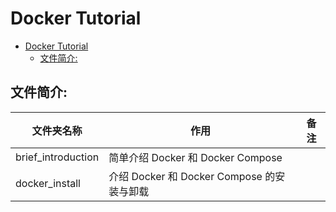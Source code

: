# Docker Tutorial

- [Docker Tutorial](#docker-tutorial)
  - [文件简介:](#文件简介)

## 文件简介:

| 文件夹名称                | 作用                                    | 备注                        |
|-------------------------|-----------------------------------------|-----------------------------|
| brief_introduction      | 简单介绍 Docker 和 Docker Compose         |                             |
| docker_install          | 介绍 Docker 和 Docker Compose 的安装与卸载 |                             |

